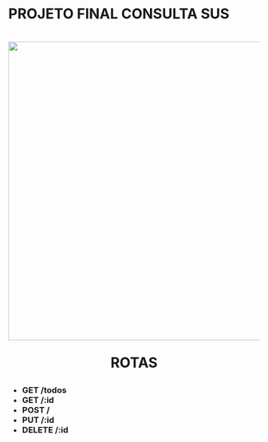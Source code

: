 # PROJETO FINAL CONSULTA SUS <h1>
<h1 align="center">
<img src="src/gif.gif" width="600">
<p align="center"><p>

  
  

**ROTAS** <h3>
  
* GET /todos 
* GET /:id
* POST /
* PUT /:id 
* DELETE /:id

